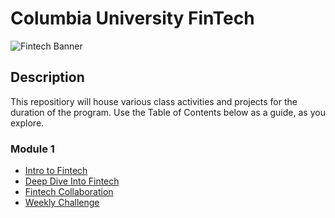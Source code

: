 # Columbia University FinTech

![Fintech Banner](https://i.imgur.com/Cla9ooJ.jpg)

## Description
This repositiory will house various class activities and projects for the duration of the program. Use the Table of Contents below as a guide, as you explore.  

### Module 1
- [Intro to Fintech]()
- [Deep Dive Into Fintech]()
- [Fintech Collaboration]()
- [Weekly Challenge]()
